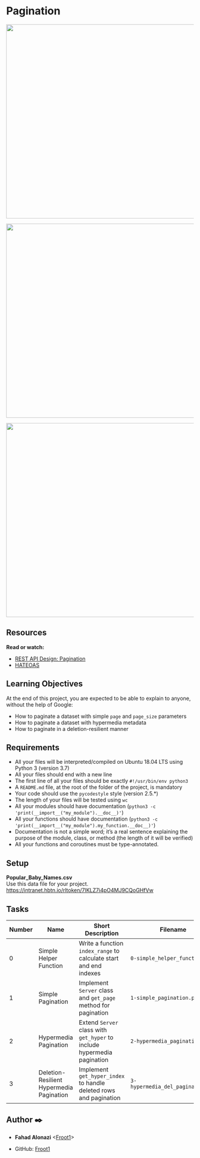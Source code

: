 # Pagination
<p align="center">
<img width="520" align="center" altlt="Image" src="https://github.com/user-attachments/assets/8c0eca2d-6d63-4cbe-9526-c892d28e6c41" />
</p>
<p align="center">
<img width="520" align="center" altlt="Image" src="https://github.com/user-attachments/assets/d5ab60eb-ac46-437c-8bf9-b387a00efe2c" />
</p>
<p align="center">
<img width="520" align="center" altlt="Image" src="https://github.com/user-attachments/assets/16ea2582-3456-4aa6-a1ff-5e04c6c4e7f2" />
</p>


## Resources

**Read or watch:**

- [REST API Design: Pagination](#)
- [HATEOAS](#)

## Learning Objectives

At the end of this project, you are expected to be able to explain to anyone, without the help of Google:

- How to paginate a dataset with simple `page` and `page_size` parameters
- How to paginate a dataset with hypermedia metadata
- How to paginate in a deletion-resilient manner

## Requirements

- All your files will be interpreted/compiled on Ubuntu 18.04 LTS using Python 3 (version 3.7)
- All your files should end with a new line
- The first line of all your files should be exactly `#!/usr/bin/env python3`
- A `README.md` file, at the root of the folder of the project, is mandatory
- Your code should use the `pycodestyle` style (version 2.5.*)
- The length of your files will be tested using `wc`
- All your modules should have documentation (`python3 -c 'print(__import__("my_module").__doc__)'`)
- All your functions should have documentation (`python3 -c 'print(__import__("my_module").my_function.__doc__)'`)
- Documentation is not a simple word; it’s a real sentence explaining the purpose of the module, class, or method (the length of it will be verified)
- All your functions and coroutines must be type-annotated.

## Setup

**Popular_Baby_Names.csv**  
Use this data file for your project. https://intranet.hbtn.io/rltoken/7IKLZ7i4pO4MJ9CQoGHfVw

## Tasks  

| Number | Name                              | Short Description                                               | Filename                    |
|--------|-----------------------------------|-----------------------------------------------------------------|-----------------------------|
| 0      | Simple Helper Function            | Write a function `index_range` to calculate start and end indexes | `0-simple_helper_function.py` |
| 1      | Simple Pagination                 | Implement `Server` class and `get_page` method for pagination      | `1-simple_pagination.py`      |
| 2      | Hypermedia Pagination             | Extend `Server` class with `get_hyper` to include hypermedia pagination | `2-hypermedia_pagination.py`  |
| 3      | Deletion-Resilient Hypermedia Pagination | Implement `get_hyper_index` to handle deleted rows and pagination | `3-hypermedia_del_pagination.py` |

## Author :black_nib:

* __Fahad Alonazi__ <[Froot1](https://github.com/Froot1)>

* GitHub: [Froot1](https://github.com/Froot1)


